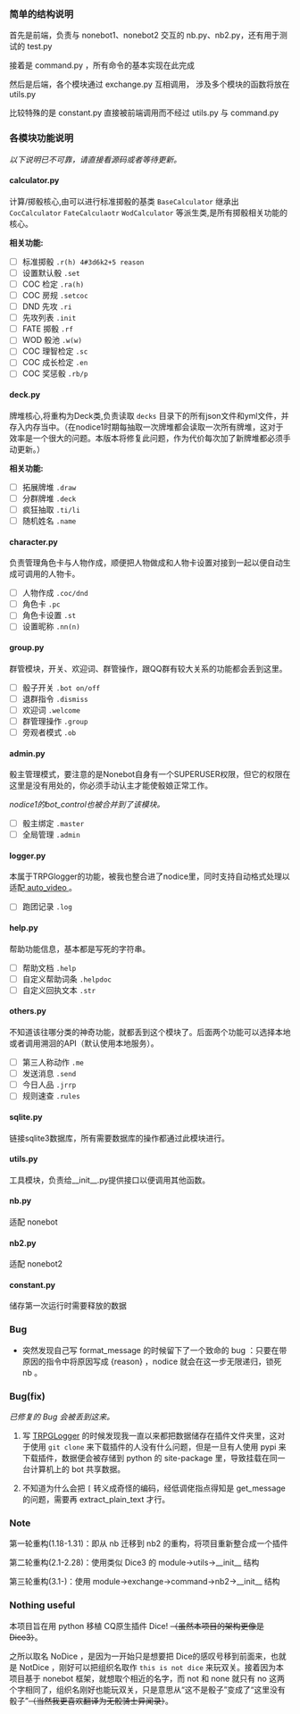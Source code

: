 ### 简单的结构说明

首先是前端，负责与 nonebot1、nonebot2 交互的 nb.py、nb2.py，还有用于测试的 test.py

接着是 command.py ，所有命令的基本实现在此完成

然后是后端，各个模块通过 exchange.py 互相调用， 涉及多个模块的函数将放在 utils.py

比较特殊的是 constant.py 直接被前端调用而不经过 utils.py 与 command.py

### 各模块功能说明

*以下说明已不可靠，请直接看源码或者等待更新。*

#### calculator.py

计算/掷骰核心,由可以进行标准掷骰的基类 `BaseCalculator`  继承出 `CocCalculator` `FateCalculaotr` `WodCalculator` 等派生类,是所有掷骰相关功能的核心。 

**相关功能:**

- [ ] 标准掷骰 `.r(h) 4#3d6k2+5 reason`
- [ ] 设置默认骰 `.set`
- [ ] COC 检定 `.ra(h)`
- [ ] COC 房规 `.setcoc`
- [ ] DND 先攻 `.ri` 
- [ ] 先攻列表 `.init`
- [ ] FATE 掷骰 `.rf`
- [ ] WOD 骰池 `.w(w)`
- [ ] COC 理智检定 `.sc`
- [ ] COC 成长检定 `.en`
- [ ] COC 奖惩骰 `.rb/p`

#### deck.py

牌堆核心,将重构为Deck类,负责读取 `decks` 目录下的所有json文件和yml文件，并存入内存当中。（在nodice1时期每抽取一次牌堆都会读取一次所有牌堆，这对于效率是一个很大的问题。本版本将修复此问题，作为代价每次加了新牌堆都必须手动更新。）

**相关功能:**

- [ ] 拓展牌堆 `.draw` 
- [ ] 分群牌堆 `.deck`
- [ ] 疯狂抽取 `.ti/li`
- [ ] 随机姓名 `.name`

#### character.py

负责管理角色卡与人物作成，顺便把人物做成和人物卡设置对接到一起以便自动生成可调用的人物卡。

- [ ] 人物作成 `.coc/dnd`
- [ ] 角色卡 `.pc`
- [ ] 角色卡设置 `.st`
- [ ] 设置昵称 `.nn(n)`

#### group.py

群管模块，开关、欢迎词、群管操作，跟QQ群有较大关系的功能都会丢到这里。

- [ ] 骰子开关 `.bot on/off`
- [ ] 退群指令  `.dismiss`
- [ ] 欢迎词 `.welcome`
- [ ] 群管理操作 `.group `
- [ ] 旁观者模式 `.ob`

#### admin.py

骰主管理模式，要注意的是Nonebot自身有一个SUPERUSER权限，但它的权限在这里是没有用处的，你必须手动认主才能使骰娘正常工作。

*nodice1的bot_control也被合并到了该模块。*

- [ ] 骰主绑定 `.master`
- [ ] 全局管理 `.admin`

#### logger.py

本属于TRPGlogger的功能，被我也整合进了nodice里，同时支持自动格式处理以适配[ auto_video ](https://github.com/jigsaw111/auto_video)。

- [ ] 跑团记录 `.log`

#### help.py

帮助功能信息，基本都是写死的字符串。

- [ ] 帮助文档 `.help`
- [ ] 自定义帮助词条 `.helpdoc`
- [ ] 自定义回执文本 `.str`

#### others.py

不知道该往哪分类的神奇功能，就都丢到这个模块了。后面两个功能可以选择本地或者调用溯洄的API（默认使用本地服务）。

- [ ] 第三人称动作 `.me`
- [ ] 发送消息 `.send`
- [ ] 今日人品 `.jrrp`
- [ ] 规则速查 `.rules`

#### sqlite.py  

链接sqlite3数据库，所有需要数据库的操作都通过此模块进行。

#### utils.py  

工具模块，负责给__init__.py提供接口以便调用其他函数。

#### nb.py

适配 nonebot

#### nb2.py

适配 nonebot2

#### constant.py

储存第一次运行时需要释放的数据

### Bug

- 突然发现自己写 format_message 的时候留下了一个致命的 bug ：只要在带原因的指令中将原因写成 {reason} ，nodice 就会在这一步无限递归，锁死 nb 。

### Bug(fix)

*已修复的 Bug 会被丢到这来。*

1. 写 [TRPGLogger](https://github.com/thereisnodice/TRPGLogger) 的时候发现我一直以来都把数据储存在插件文件夹里，这对于使用 `git clone` 来下载插件的人没有什么问题，但是一旦有人使用 pypi 来下载插件，数据便会被存储到 python 的 site-package 里，导致挂载在同一台计算机上的 bot 共享数据。

2. 不知道为什么会把 `[` 转义成奇怪的编码，经低调佬指点得知是 get_message 的问题，需要再 extract_plain_text 才行。

### Note

第一轮重构(1.18-1.31)：即从 nb 迁移到 nb2 的重构，将项目重新整合成一个插件

第二轮重构(2.1-2.28)：使用类似 Dice3 的 module->utils->\_\_init\_\_ 结构

第三轮重构(3.1-)：使用 module->exchange->command->nb2->\_\_init\_\_ 结构

### Nothing useful

本项目旨在用 python 移植 CQ原生插件 Dice! ~~（虽然本项目的架构更像是 Dice3）~~。

之所以取名 NoDice ，是因为一开始只是想要把 Dice的感叹号移到前面来，也就是 NotDice ，刚好可以把组织名取作 `this is not dice` 来玩双关。接着因为本项目基于 nonebot 框架，就想取个相近的名字，而 not 和 none 就只有 no 这两个字相同了，组织名刚好也能玩双关，只是意思从“这不是骰子”变成了“这里没有骰子”~~（当然我更喜欢翻译为无骰骑士异闻录）~~。